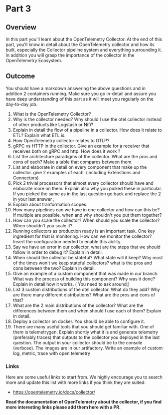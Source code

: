 # Part 3

## Overview

In this part you'll learn about the OpenTelemetry Collector.
At the end of this part, you'll know in detail about the OpenTelemetry collector and how its built, especially the Collector pipeline system and everything surrounding it. In addition you will grasp the importance of the collector in the OpenTelemetry Ecosystem.

## Outcome

You should have a markdown answering the above questions and in addition 2 containers running.
Make sure you go in-detail and assure you have deep understanding of this part as it will meet you regularly on the day-to-day job.

1. What is the OpenTelemetry Collector?
2. Why is the collector needed? Why should I use the otel collector instead of other products like Logstash or Nifi?
3. Explain in detail the flow of a pipeline in a collector. How does it relate to ETL? Explain what ETL is.
4. How OpenTelemetry collector relates to OTLP?
5. gRPC vs HTTP in the collector. Give an example for a receiver that receives both on gRPC and http. How does it work ?
6. List the architecture paradigms of the collector. What are the pros and cons of each? Make a table that compares between them.
7. List and elaborate in detail on every 
 component that make up the collector. give 2 examples of each. (including Extenstions and Connectors)
8. Pick 2 trivial processors that almost every collector should have and elaborate more on them. Explain also why you picked these in particular. If you picked the same as in the last question go back and replace the 2 in your last answer ;
9. Explain about tranformation scopes.
10. How many pipelines can we have in one collector and how can this be? If multiple are possible, when and why shouldn't you put them together? 
11. How can you scale the collector? When should you scale the collector? When shouldn't you scale it?
12. Running collectors as production ready is an important task. One key ingredient for that is monitoring. How can we monitor the collector? Insert the configuration needed to enable this ability.
13. Say we have an error in our collector, what are the steps that we should follow in order to debug it? Explain in detail.
14. When should the collector be stateful? What state will it keep? Why most of the times won't we keep stateful collectors? what is the pros and cons between the two? Explain in detail.
15. Give an example of a custom component that was made in our branch. What was the process of building this component? Why was it done? Explain in detail how it works. ( You need to ask around;) 
16. List 3 custom distributions of the otel collector. What do they add? Why are there many different distributions? What are the pros and cons of that?
17. What are the 2 main distributions of the collector? What are the differences between them and when should I use each of them? Explain in detail.
18. Deploy a collector on docker. You should be able to configure it.
19. There are many useful tools that you should get familiar with. One of them is telemetrygen. Explain shortly what it is and generate telemetry (preferably traces) that outputs to the collector you deployed in the last question. The output in your collector should be to the console (verbose). The images are in our artifactory. Write an example of custom log, metric, trace with open telemetry

### Links

Here are some useful links to start from. We highly encourage you to search more and update this list with more links if you think they are suited:
* <https://opentelemetry.io/docs/collector/>

**Read the documentation of OpenTelemetry about the collector, if you find more interesting links please add them here with a PR.**